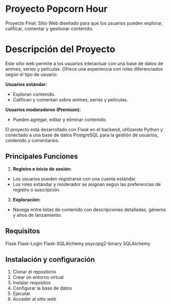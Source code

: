 # Proyecto Popcorn Hour

Proyecto Final: Sitio Web diseñado para que los usuarios pueden explorar, calificar, comentar y gestionar contenido.

# Descripción del Proyecto  
Este sitio web permite a los usuarios interactuar con una base de datos de animes, series y películas. Ofrece una experiencia con roles diferenciados según el tipo de usuario:  

**Usuarios estándar:** 
- Exploran contenido.  
- Califican y comentan sobre animes, series y películas.  

**Usuarios moderadores (Premium):**  
- Pueden agregar, editar y eliminar contenido.  

El proyecto está desarrollado con Flask en el backend, utilizando Python y conectado a una base de datos PostgreSQL para la gestión de usuarios, contenido y comentarios.

## **Principales Funciones**  

1. **Registro e inicio de sesión:**
- Los usuarios pueden registrarse con una cuenta estándar.  
- Los roles estándar y moderador se asignan según las preferencias de registro o suscripción.  

3. **Exploración:**  
- Navega entre listas de contenido con descripciones detalladas, géneros y años de lanzamiento.  

## **Requisitos**  
Flask
Flask-Login
Flask-SQLAlchemy
psycopg2-binary
SQLAlchemy

## **Instalación y configuración**  

1. Clonar el repositorio
2. Crear un entorno virtual
3. Instalar requisitos  
4. Configurar la base de datos 
5. Ejecutar
6. Acceder al sitio web
